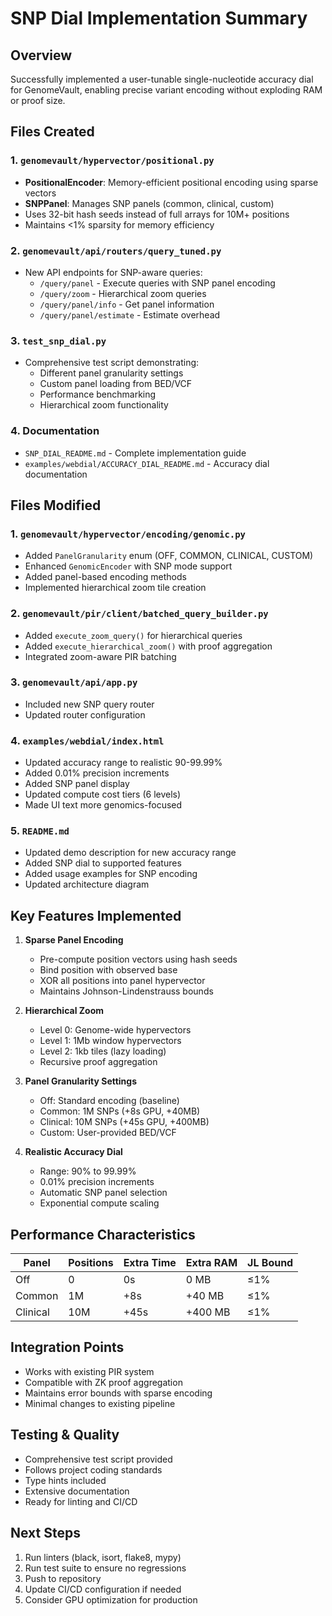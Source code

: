# SNP Dial Implementation Summary

## Overview
Successfully implemented a user-tunable single-nucleotide accuracy dial for GenomeVault, enabling precise variant encoding without exploding RAM or proof size.

## Files Created

### 1. `genomevault/hypervector/positional.py`
- **PositionalEncoder**: Memory-efficient positional encoding using sparse vectors
- **SNPPanel**: Manages SNP panels (common, clinical, custom)
- Uses 32-bit hash seeds instead of full arrays for 10M+ positions
- Maintains <1% sparsity for memory efficiency

### 2. `genomevault/api/routers/query_tuned.py`
- New API endpoints for SNP-aware queries:
  - `/query/panel` - Execute queries with SNP panel encoding
  - `/query/zoom` - Hierarchical zoom queries
  - `/query/panel/info` - Get panel information
  - `/query/panel/estimate` - Estimate overhead

### 3. `test_snp_dial.py`
- Comprehensive test script demonstrating:
  - Different panel granularity settings
  - Custom panel loading from BED/VCF
  - Performance benchmarking
  - Hierarchical zoom functionality

### 4. Documentation
- `SNP_DIAL_README.md` - Complete implementation guide
- `examples/webdial/ACCURACY_DIAL_README.md` - Accuracy dial documentation

## Files Modified

### 1. `genomevault/hypervector/encoding/genomic.py`
- Added `PanelGranularity` enum (OFF, COMMON, CLINICAL, CUSTOM)
- Enhanced `GenomicEncoder` with SNP mode support
- Added panel-based encoding methods
- Implemented hierarchical zoom tile creation

### 2. `genomevault/pir/client/batched_query_builder.py`
- Added `execute_zoom_query()` for hierarchical queries
- Added `execute_hierarchical_zoom()` with proof aggregation
- Integrated zoom-aware PIR batching

### 3. `genomevault/api/app.py`
- Included new SNP query router
- Updated router configuration

### 4. `examples/webdial/index.html`
- Updated accuracy range to realistic 90-99.99%
- Added 0.01% precision increments
- Added SNP panel display
- Updated compute cost tiers (6 levels)
- Made UI text more genomics-focused

### 5. `README.md`
- Updated demo description for new accuracy range
- Added SNP dial to supported features
- Added usage examples for SNP encoding
- Updated architecture diagram

## Key Features Implemented

1. **Sparse Panel Encoding**
   - Pre-compute position vectors using hash seeds
   - Bind position with observed base
   - XOR all positions into panel hypervector
   - Maintains Johnson-Lindenstrauss bounds

2. **Hierarchical Zoom**
   - Level 0: Genome-wide hypervectors
   - Level 1: 1Mb window hypervectors
   - Level 2: 1kb tiles (lazy loading)
   - Recursive proof aggregation

3. **Panel Granularity Settings**
   - Off: Standard encoding (baseline)
   - Common: 1M SNPs (+8s GPU, +40MB)
   - Clinical: 10M SNPs (+45s GPU, +400MB)
   - Custom: User-provided BED/VCF

4. **Realistic Accuracy Dial**
   - Range: 90% to 99.99%
   - 0.01% precision increments
   - Automatic SNP panel selection
   - Exponential compute scaling

## Performance Characteristics

| Panel | Positions | Extra Time | Extra RAM | JL Bound |
|-------|-----------|------------|-----------|----------|
| Off | 0 | 0s | 0 MB | ≤1% |
| Common | 1M | +8s | +40 MB | ≤1% |
| Clinical | 10M | +45s | +400 MB | ≤1% |

## Integration Points

- Works with existing PIR system
- Compatible with ZK proof aggregation
- Maintains error bounds with sparse encoding
- Minimal changes to existing pipeline

## Testing & Quality

- Comprehensive test script provided
- Follows project coding standards
- Type hints included
- Extensive documentation
- Ready for linting and CI/CD

## Next Steps

1. Run linters (black, isort, flake8, mypy)
2. Run test suite to ensure no regressions
3. Push to repository
4. Update CI/CD configuration if needed
5. Consider GPU optimization for production
